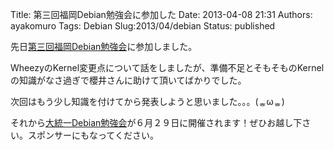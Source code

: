 Title: 第三回福岡Debian勉強会に参加した
Date: 2013-04-08 21:31
Authors: ayakomuro
Tags:  Debian
Slug:2013/04/debian
Status: published

先日[第三回福岡Debian勉強会](http://fukuoka-debian.github.io/web/history/event03.html)に参加しました。


WheezyのKernel変更点について話をしましたが、準備不足とそもそものKernelの知識がなさ過ぎで櫻井さんに助けて頂いてばかりでした。

次回はもう少し知識を付けてから発表しようと思いました。。。(ᇂωᇂ)

それから[大統一Debian勉強会](http://gum.debian.or.jp/2013/)が６月２９日に開催されます！ぜひお越し下さい。スポンサーにもなってください。
